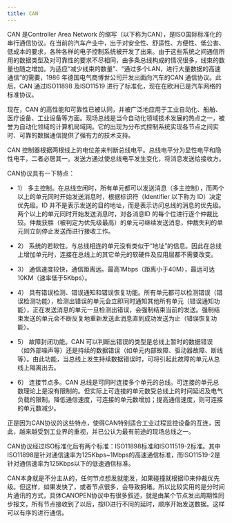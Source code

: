 ```yaml
---
title: CAN
---
```


CAN 是Controller Area Network 的缩写（以下称为CAN），是ISO国际标准化的串行通信协议。在当前的汽车产业中，出于对安全性、舒适性、方便性、低公害、低成本的要求，各种各样的电子控制系统被开发了出来。由于这些系统之间通信所用的数据类型及对可靠性的要求不尽相同，由多条总线构成的情况很多，线束的数量也随之增加。为适应“减少线束的数量”、“通过多个LAN，进行大量数据的高速通信”的需要，1986 年德国电气商博世公司开发出面向汽车的CAN 通信协议。此后，CAN 通过ISO11898 及ISO11519 进行了标准化，现在在欧洲已是汽车网络的标准协议。 　　

现在，CAN 的高性能和可靠性已被认同，并被广泛地应用于工业自动化、船舶、医疗设备、工业设备等方面。现场总线是当今自动化领域技术发展的热点之一，被誉为自动化领域的计算机局域网。它的出现为分布式控制系统实现各节点之间实时、可靠的数据通信提供了强有力的技术支持。

CAN 控制器根据两根线上的电位差来判断总线电平。总线电平分为显性电平和隐性电平，二者必居其一。发送方通过使总线电平发生变化，将消息发送给接收方。

CAN协议具有一下特点：

* 1）  多主控制。在总线空闲时，所有单元都可以发送消息（多主控制），而两个以上的单元同时开始发送消息时，根据标识符（Identifier 以下称为 ID）决定优先级。ID 并不是表示发送的目的地址，而是表示访问总线的消息的优先级。两个以上的单元同时开始发送消息时，对各消息ID 的每个位进行逐个仲裁比较。仲裁获胜（被判定为优先级最高）的单元可继续发送消息，仲裁失利的单元则立刻停止发送而进行接收工作。

* 2）  系统的若软性。与总线相连的单元没有类似于“地址”的信息。因此在总线上增加单元时，连接在总线上的其它单元的软硬件及应用层都不需要改变。

* 3）  通信速度较快，通信距离远。最高1Mbps（距离小于40M），最远可达10KM（速率低于5Kbps）。

* 4）  具有错误检测、错误通知和错误恢复功能。所有单元都可以检测错误（错误检测功能），检测出错误的单元会立即同时通知其他所有单元（错误通知功能），正在发送消息的单元一旦检测出错误，会强制结束当前的发送。强制结束发送的单元会不断反复地重新发送此消息直到成功发送为止（错误恢复功能）。

* 5）  故障封闭功能。CAN 可以判断出错误的类型是总线上暂时的数据错误（如外部噪声等）还是持续的数据错误（如单元内部故障、驱动器故障、断线等）。由此功能，当总线上发生持续数据错误时，可将引起此故障的单元从总线上隔离出去。

* 6）  连接节点多。CAN 总线是可同时连接多个单元的总线。可连接的单元总数理论上是没有限制的。但实际上可连接的单元数受总线上的时间延迟及电气负载的限制。降低通信速度，可连接的单元数增加；提高通信速度，则可连接的单元数减少。

正是因为CAN协议的这些特点，使得CAN特别适合工业过程监控设备的互连，因此，越来越受到工业界的重视，并已公认为最有前途的现场总线之一。

CAN协议经过ISO标准化后有两个标准：ISO11898标准和ISO11519-2标准。其中ISO11898是针对通信速率为125Kbps~1Mbps的高速通信标准，而ISO11519-2是针对通信速率为125Kbps以下的低速通信标准。

CAN本身就是不分主从的，任何节点想发就能发，如果碰撞就根据ID来仲裁优先级。但这样，如果发快了，或者节点很多，会导致拥堵。所以比较实用的是分时间片通讯的方式，具体CANOPEN协议中有很多叙述，就是由某个节点发出周期性同步报文，所有节点接收到了以后，按ID进行不同的延时，顺序开始发送数据。这样可以有序的进行通信。

